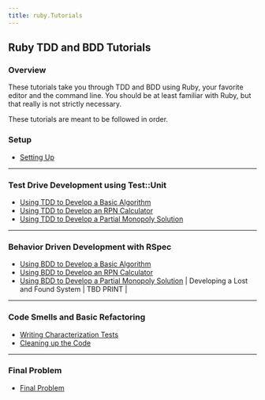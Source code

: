```yaml
---
title: ruby.Tutorials
---
```

## Ruby TDD and BDD Tutorials

### Overview
These tutorials take you through TDD and BDD using Ruby, your favorite editor and the command line. You should be at least familiar with Ruby, but that really is not strictly necessary.

These tutorials are meant to be followed in order.

### Setup
* [Setting Up](ruby.tutorials.SettingUp)

----

### Test Drive Development using Test::Unit
* [Using TDD to Develop a Basic Algorithm](ruby.tutorials.tdd.UsingTddToDevelopABasicAlgorithm)
* [Using TDD to Develop an RPN Calculator](ruby.tutorials.tdd.UsingTddToDevelopAnRpnCalculator)
* [Using TDD to Develop a Partial Monopoly Solution](ruby.tutorials.tdd.UsingTddToDevelopAPartialMonopolySolution) 

----

### Behavior Driven Development with RSpec
* [Using BDD to Develop a Basic Algorithm](ruby.tutorials.bdd.UsingBddToDevelopABasicAlgorithm) 
* [Using BDD to Develop an RPN Calculator](ruby.tutorials.bdd.UsingBddToDevelopAnRpnCalculator)  
* [Using BDD to Develop a Partial Monopoly Solution](ruby.tutorials.bdd.UsingBddToDevelopAPartialMonopolySolution) 
| Developing a Lost and Found System | TBD PRINT |

----

### Code Smells and Basic Refactoring
* [Writing Characterization Tests](ruby.tutorials.refactoring.WritingCharacterizationTests)
* [Cleaning up the Code](ruby.tutorials.refactoring.CleaningUpTheCode)

----

### Final Problem
* [Final Problem](ruby.tutorials.FinalProblem)

